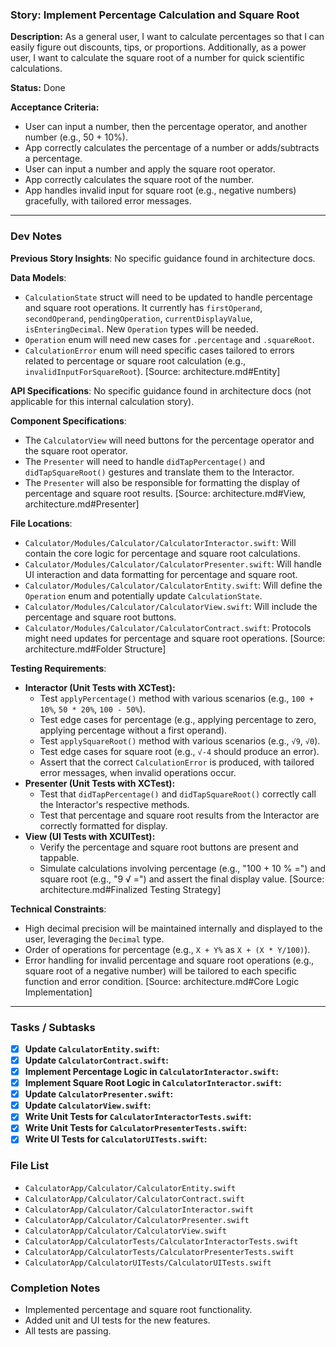 ### Story: Implement Percentage Calculation and Square Root

**Description:** As a general user, I want to calculate percentages so that I can easily figure out discounts, tips, or proportions. Additionally, as a power user, I want to calculate the square root of a number for quick scientific calculations.

**Status:** Done

**Acceptance Criteria:**

- User can input a number, then the percentage operator, and another number (e.g., 50 + 10%).
- App correctly calculates the percentage of a number or adds/subtracts a percentage.
- User can input a number and apply the square root operator.
- App correctly calculates the square root of the number.
- App handles invalid input for square root (e.g., negative numbers) gracefully, with tailored error messages.

---

### Dev Notes

**Previous Story Insights**: No specific guidance found in architecture docs.

**Data Models**:

- `CalculationState` struct will need to be updated to handle percentage and square root operations. It currently has `firstOperand`, `secondOperand`, `pendingOperation`, `currentDisplayValue`, `isEnteringDecimal`. New `Operation` types will be needed.
- `Operation` enum will need new cases for `.percentage` and `.squareRoot`.
- `CalculationError` enum will need specific cases tailored to errors related to percentage or square root calculation (e.g., `invalidInputForSquareRoot`).
  [Source: architecture.md#Entity]

**API Specifications**: No specific guidance found in architecture docs (not applicable for this internal calculation story).

**Component Specifications**:

- The `CalculatorView` will need buttons for the percentage operator and the square root operator.
- The `Presenter` will need to handle `didTapPercentage()` and `didTapSquareRoot()` gestures and translate them to the Interactor.
- The `Presenter` will also be responsible for formatting the display of percentage and square root results.
  [Source: architecture.md#View, architecture.md#Presenter]

**File Locations**:

- `Calculator/Modules/Calculator/CalculatorInteractor.swift`: Will contain the core logic for percentage and square root calculations.
- `Calculator/Modules/Calculator/CalculatorPresenter.swift`: Will handle UI interaction and data formatting for percentage and square root.
- `Calculator/Modules/Calculator/CalculatorEntity.swift`: Will define the `Operation` enum and potentially update `CalculationState`.
- `Calculator/Modules/Calculator/CalculatorView.swift`: Will include the percentage and square root buttons.
- `Calculator/Modules/Calculator/CalculatorContract.swift`: Protocols might need updates for percentage and square root operations.
  [Source: architecture.md#Folder Structure]

**Testing Requirements**:

- **Interactor (Unit Tests with XCTest):**
  - Test `applyPercentage()` method with various scenarios (e.g., `100 + 10%`, `50 * 20%`, `100 - 50%`).
  - Test edge cases for percentage (e.g., applying percentage to zero, applying percentage without a first operand).
  - Test `applySquareRoot()` method with various scenarios (e.g., `√9`, `√0`).
  - Test edge cases for square root (e.g., `√-4` should produce an error).
  - Assert that the correct `CalculationError` is produced, with tailored error messages, when invalid operations occur.
- **Presenter (Unit Tests with XCTest):**
  - Test that `didTapPercentage()` and `didTapSquareRoot()` correctly call the Interactor's respective methods.
  - Test that percentage and square root results from the Interactor are correctly formatted for display.
- **View (UI Tests with XCUITest):**
  - Verify the percentage and square root buttons are present and tappable.
  - Simulate calculations involving percentage (e.g., "100 + 10 % =") and square root (e.g., "9 √ =") and assert the final display value.
    [Source: architecture.md#Finalized Testing Strategy]

**Technical Constraints**:

- High decimal precision will be maintained internally and displayed to the user, leveraging the `Decimal` type.
- Order of operations for percentage (e.g., `X + Y%` as `X + (X * Y/100)`).
- Error handling for invalid percentage and square root operations (e.g., square root of a negative number) will be tailored to each specific function and error condition.
  [Source: architecture.md#Core Logic Implementation]

---

### Tasks / Subtasks

- [x] **Update `CalculatorEntity.swift`:**
- [x] **Update `CalculatorContract.swift`:**
- [x] **Implement Percentage Logic in `CalculatorInteractor.swift`:**
- [x] **Implement Square Root Logic in `CalculatorInteractor.swift`:**
- [x] **Update `CalculatorPresenter.swift`:**
- [x] **Update `CalculatorView.swift`:**
- [x] **Write Unit Tests for `CalculatorInteractorTests.swift`:**
- [x] **Write Unit Tests for `CalculatorPresenterTests.swift`:**
- [x] **Write UI Tests for `CalculatorUITests.swift`:**

### File List

- `CalculatorApp/Calculator/CalculatorEntity.swift`
- `CalculatorApp/Calculator/CalculatorContract.swift`
- `CalculatorApp/Calculator/CalculatorInteractor.swift`
- `CalculatorApp/Calculator/CalculatorPresenter.swift`
- `CalculatorApp/Calculator/CalculatorView.swift`
- `CalculatorApp/CalculatorTests/CalculatorInteractorTests.swift`
- `CalculatorApp/CalculatorTests/CalculatorPresenterTests.swift`
- `CalculatorApp/CalculatorUITests/CalculatorUITests.swift`

### Completion Notes

- Implemented percentage and square root functionality.
- Added unit and UI tests for the new features.
- All tests are passing.
